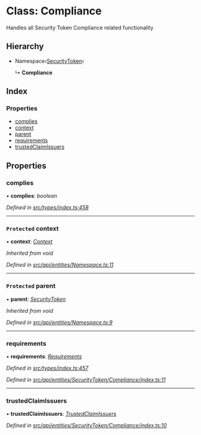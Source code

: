 # Class: Compliance

Handles all Security Token Compliance related functionality

## Hierarchy

* Namespace‹[SecurityToken](securitytoken.md)›

  ↳ **Compliance**

## Index

### Properties

* [complies](compliance.md#complies)
* [context](compliance.md#protected-context)
* [parent](compliance.md#protected-parent)
* [requirements](compliance.md#requirements)
* [trustedClaimIssuers](compliance.md#trustedclaimissuers)

## Properties

###  complies

• **complies**: *boolean*

*Defined in [src/types/index.ts:458](https://github.com/PolymathNetwork/polymesh-sdk/blob/524b0225/src/types/index.ts#L458)*

___

### `Protected` context

• **context**: *[Context](context.md)*

*Inherited from void*

*Defined in [src/api/entities/Namespace.ts:11](https://github.com/PolymathNetwork/polymesh-sdk/blob/524b0225/src/api/entities/Namespace.ts#L11)*

___

### `Protected` parent

• **parent**: *[SecurityToken](securitytoken.md)*

*Inherited from void*

*Defined in [src/api/entities/Namespace.ts:9](https://github.com/PolymathNetwork/polymesh-sdk/blob/524b0225/src/api/entities/Namespace.ts#L9)*

___

###  requirements

• **requirements**: *[Requirements](requirements.md)*

*Defined in [src/types/index.ts:457](https://github.com/PolymathNetwork/polymesh-sdk/blob/524b0225/src/types/index.ts#L457)*

*Defined in [src/api/entities/SecurityToken/Compliance/index.ts:11](https://github.com/PolymathNetwork/polymesh-sdk/blob/524b0225/src/api/entities/SecurityToken/Compliance/index.ts#L11)*

___

###  trustedClaimIssuers

• **trustedClaimIssuers**: *[TrustedClaimIssuers](trustedclaimissuers.md)*

*Defined in [src/api/entities/SecurityToken/Compliance/index.ts:10](https://github.com/PolymathNetwork/polymesh-sdk/blob/524b0225/src/api/entities/SecurityToken/Compliance/index.ts#L10)*
